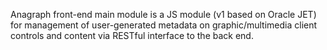 Anagraph front-end main module is a JS module (v1 based on Oracle JET) for management of user-generated metadata on graphic/multimedia client controls and content via RESTful interface to the back end.